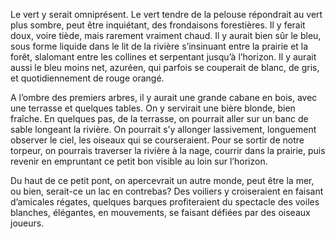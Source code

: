 ﻿---
---

Le vert y serait omniprésent. Le vert tendre de la pelouse répondrait au vert plus sombre, peut être inquiétant, des frondaisons forestières. Il y ferait doux, voire tiède, mais rarement vraiment chaud. Il y aurait bien sûr le bleu, sous forme liquide dans le lit de la rivière s’insinuant entre la prairie et la forêt, slalomant entre les collines et serpentant jusqu’à l’horizon. Il y aurait aussi le bleu moins net, azuréen, qui parfois se couperait de blanc, de gris, et quotidiennement de rouge orangé.

A l’ombre des premiers arbres, il y aurait une grande cabane en bois, avec une terrasse et quelques tables. On y servirait une bière blonde, bien fraîche. En quelques pas, de la terrasse, on pourrait aller sur un banc de sable longeant la rivière. On pourrait s’y allonger lassivement, longuement observer le ciel, les oiseaux qui se courseraient. Pour se sortir de notre torpeur, on pourrais traverser la rivière à la nage, courrir dans la prairie, puis revenir en empruntant ce petit bon visible au loin sur l’horizon.

Du haut de ce petit pont, on apercevrait un autre monde, peut être la mer, ou bien, serait-ce un lac en contrebas? Des voiliers y croiseraient en faisant d’amicales régates, quelques barques profiteraient du spectacle des voiles blanches, élégantes, en mouvements, se faisant défiées par des oiseaux joueurs. 